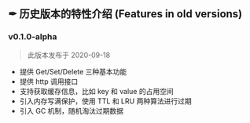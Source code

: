 ## ✒ 历史版本的特性介绍 (Features in old versions)

### v0.1.0-alpha
> 此版本发布于 2020-09-18
* 提供 Get/Set/Delete 三种基本功能
* 提供 http 调用接口
* 支持获取缓存信息，比如 key 和 value 的占用空间
* 引入内存写满保护，使用 TTL 和 LRU 两种算法进行过期
* 引入 GC 机制，随机淘汰过期数据
